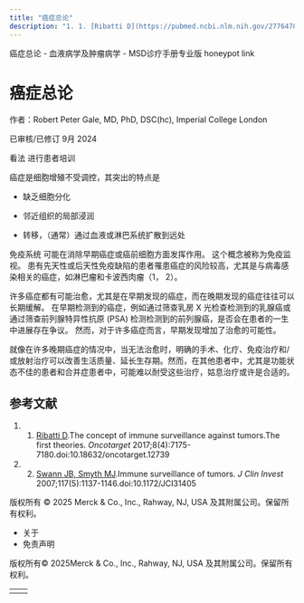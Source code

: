 ```yaml
---
title: "癌症总论"
description: "1. 1. [Ribatti D](https://pubmed.ncbi.nlm.nih.gov/27764780/).The concept of immune surveillance against tumors.The first theories. _Oncotarget_ 2017;8(4):7175-7180.doi:10.18632/oncotarget.12739"
---
```


﻿癌症总论 \- 血液病学及肿瘤病学 \- MSD诊疗手册专业版 honeypot link

# 癌症总论

作者：Robert Peter Gale, MD, PhD, DSC(hc), Imperial College London

已审核/已修订 9月 2024

看法 进行患者培训

癌症是细胞增殖不受调控，其突出的特点是

- 缺乏细胞分化

- 邻近组织的局部浸润

- 转移，（通常）通过血液或淋巴系统扩散到远处


免疫系统 可能在消除早期癌症或癌前细胞方面发挥作用。 这个概念被称为免疫监视。 患有先天性或后天性免疫缺陷的患者罹患癌症的风险较高，尤其是与病毒感染相关的癌症，如淋巴瘤和卡波西肉瘤（1， 2）。

许多癌症都有可能治愈，尤其是在早期发现的癌症，而在晚期发现的癌症往往可以长期缓解。 在早期检测到的癌症，例如通过筛查乳房 X 光检查检测到的乳腺癌或通过筛查前列腺特异性抗原 (PSA) 检测检测到的前列腺癌，是否会在患者的一生中进展存在争议。 然而，对于许多癌症而言，早期发现增加了治愈的可能性。

就像在许多晚期癌症的情况中，当无法治愈时，明确的手术、化疗、免疫治疗和/或放射治疗可以改善生活质量、延长生存期。然而，在其他患者中，尤其是功能状态不佳的患者和合并症患者中，可能难以耐受这些治疗，姑息治疗或许是合适的。

## 参考文献

1. 1. [Ribatti D](https://pubmed.ncbi.nlm.nih.gov/27764780/).The concept of immune surveillance against tumors.The first theories. _Oncotarget_ 2017;8(4):7175-7180.doi:10.18632/oncotarget.12739

2. 2. [Swann JB, Smyth MJ](https://pubmed.ncbi.nlm.nih.gov/17476343/).Immune surveillance of tumors. _J Clin Invest_ 2007;117(5):1137-1146.doi:10.1172/JCI31405




版权所有 © 2025
Merck & Co., Inc., Rahway, NJ, USA 及其附属公司。保留所有权利。

- 关于
- 免责声明

版权所有© 2025Merck & Co., Inc., Rahway, NJ, USA 及其附属公司。保留所有权利。

|     |     |
| --- | --- |
|  |  |
